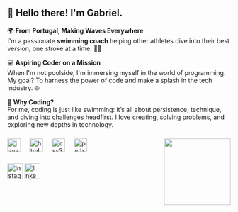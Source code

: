 
<h2>👋 Hello there! I'm Gabriel.</h2>
        <p>🌍 <strong>From Portugal, Making Waves Everywhere</strong><br>
        I'm a passionate <strong>swimming coach</strong> helping other athletes dive into their best version, one stroke at a time. 🏊‍♂️</p>
        <p>💻 <strong>Aspiring Coder on a Mission</strong><br>
        When I'm not poolside, I'm immersing myself in the world of programming. My goal? To harness the power of code and make a splash in the tech industry. 🌐</p>
        <p>🚀 <strong>Why Coding?</strong><br>
        For me, coding is just like swimming: it’s all about persistence, technique, and diving into challenges headfirst. I love creating, solving problems, and exploring new depths in technology.</p>

###



###

<img align="right" height="150" src="https://c4.wallpaperflare.com/wallpaper/59/634/562/haikyuu-hinata-shouyou-raven-voleibol-hd-wallpaper-preview.jpg"  />

###

<div align="left">
  <img src="https://cdn.jsdelivr.net/gh/devicons/devicon/icons/javascript/javascript-original.svg" height="30" alt="javascript logo"  />
  <img width="12" />
  <img src="https://cdn.jsdelivr.net/gh/devicons/devicon/icons/html5/html5-original.svg" height="30" alt="html5 logo"  />
  <img width="12" />
  <img src="https://cdn.jsdelivr.net/gh/devicons/devicon/icons/css3/css3-original.svg" height="30" alt="css3 logo"  />
  <img width="12" />
  <img src="https://cdn.jsdelivr.net/gh/devicons/devicon/icons/python/python-original.svg" height="30" alt="python logo"  />
  <img width="12" />
</div>

###

<div align="left">
  <a href="https://www.instagram.com/gabriel_julio18/" target="_blank"><img src="https://img.shields.io/static/v1?message=Instagram&logo=instagram&label=&color=E4405F&logoColor=white&labelColor=&style=for-the-badge" height="35" alt="instagram logo"  /></a>
  <a href="https://www.linkedin.com/in/gabriel-j%C3%BAlio-7316a1226/" target="_blank"><img src="https://img.shields.io/static/v1?message=LinkedIn&logo=linkedin&label=&color=0077B5&logoColor=white&labelColor=&style=for-the-badge" height="35" alt="linkedin logo"  /></a>  
</div>

###

<br clear="both">


###
